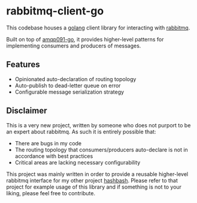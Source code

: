 rabbitmq-client-go
==================
This codebase houses a [golang](https://golang.org) client library for interacting with [rabbitmq](https://www.rabbitmq.com).

Built on top of [amqp091-go](https://github.com/rabbitmq/amqp091-go), it provides higher-level patterns for
implementing consumers and producers of messages.

## Features
* Opinionated auto-declaration of routing topology
* Auto-publish to dead-letter queue on error
* Configurable message serialization strategy

## Disclaimer
This is a very new project, written by someone who does not purport to be an expert about rabbitmq. As such
it is entirely possible that:

* There are bugs in my code
* The routing topology that consumers/producers auto-declare is not in accordance with best practices
* Critical areas are lacking necessary configurability

This project was mainly written in order to provide a reusable higher-level rabbitmq interface for my
other project [hashbash](https://github.com/norwoodj/hashbash-backend-go). Please refer to that project
for example usage of this library and if something is not to your liking, please feel free to contribute.
